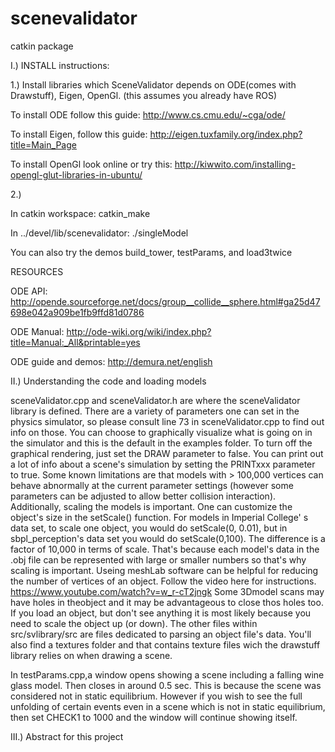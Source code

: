# scenevalidator
catkin package


I.)  INSTALL instructions:

1.) Install libraries which SceneValidator depends on ODE(comes with Drawstuff), Eigen, OpenGl. (this assumes you already have ROS)

To install ODE follow this guide: http://www.cs.cmu.edu/~cga/ode/ 

To install Eigen, follow this guide: http://eigen.tuxfamily.org/index.php?title=Main_Page

To install OpenGl look online or try this: http://kiwwito.com/installing-opengl-glut-libraries-in-ubuntu/

2.) 

In catkin workspace:  catkin_make

In ../devel/lib/scenevalidator:  ./singleModel

You can also try the demos build_tower, testParams, and load3twice


RESOURCES

ODE API: http://opende.sourceforge.net/docs/group__collide__sphere.html#ga25d47698e042a909be1fb9ffd81d0786

ODE Manual: http://ode-wiki.org/wiki/index.php?title=Manual:_All&printable=yes

ODE guide and demos: http://demura.net/english


II.) Understanding the code and loading models

sceneValidator.cpp and sceneValidator.h are where the sceneValidator library is defined.  There are a variety of parameters one can set in the physics simulator, so please consult line 73 in sceneValidator.cpp to find out info on those. You can choose to graphically visualize what is going on in the simulator and this is the default in the examples folder.  To turn off the graphical rendering, just set the DRAW parameter to false.  You can print out a lot of info about a scene's simulation by setting the PRINTxxx parameter to true.  Some known limitations are that models with > 100,000 vertices can behave abnormally at the current parameter settings (however some parameters can be adjusted to allow better collision interaction). Additionally, scaling the models is important.  One can customize the object's size in the setScale() function.  For models in Imperial College' s data set, to scale one object, you would do setScale(0, 0.01), but in sbpl_perception's data set you would do setScale(0,100).  The difference is a factor of 10,000 in terms of scale.  That's because each model's data in the .obj file can be represented with large or smaller numbers so that's why scaling is important. Useing meshLab software can be helpful for reducing the number of vertices of an object.  Follow the video here for instructions. https://www.youtube.com/watch?v=w_r-cT2jngk   Some 3Dmodel scans may have holes in theobject and it may be advantageous to close thos holes too.  If you load an object, but don't see anything it is most likely because you need to scale the object up (or down).  The other files within src/svlibrary/src are files dedicated to parsing an object file's data.  You'll also find a textures folder and that contains texture files wich the drawstuff library relies on when drawing a scene.  

 In testParams.cpp,a window opens showing a scene including a falling wine glass model. Then closes in around 0.5 sec. This is because the scene was considered not in static equilibrium.  However if you wish to see the full unfolding of certain events even in a scene which is not in static equilibrium, then set CHECK1 to 1000 and the window will continue showing itself.  
 
III.) Abstract for this project
